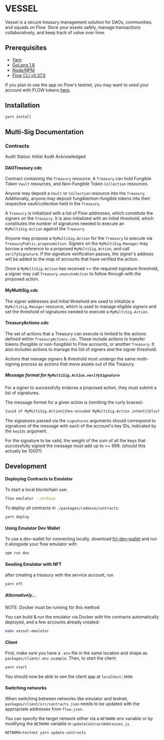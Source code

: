 # VESSEL

Vessel is a secure treasury management solution for DAOs, communities, and squads on Flow. Store your assets safely, manage transactions collaboratively, and keep track of value over time.

## Prerequisites

- [Yarn](https://classic.yarnpkg.com/lang/en/docs/install)
- [GoLang 1.6](https://golang.org/doc/install)
- [Node/NPM](https://docs.npmjs.com/downloading-and-installing-node-js-and-npm)
- [Flow CLI v0.37.0](https://docs.onflow.org/flow-cli/install/)

If you plan to use the app on Flow's testnet, you may want to seed your account with FLOW tokens [here](https://testnet-faucet.onflow.org/).

## Installation

```bash
yarn install
```

## Multi-Sig Documentation

### Contracts

Audit Status: Initial Audit Acknowledged

#### DAOTreasury.cdc

Contract containing the `Treasury` resource. A `Treasury` can hold Fungible Token `Vault` resources, and Non-Fungible Token `Collection` resources.

Anyone may deposit a `Vault` or `Collection` resource into the `Treasury`. Additionally, anyone may deposit fungible/non-fungible tokens into their respective vault/collection held in the `Treasury`.

A `Treasury` is initialized with a list of Flow addresses, which constitute the signers on the `Treasury`. It is also initialized with an initial threshold, which constitutes the number of signatures needed to execute an `MyMultiSig.Action` against the `Treasury`.

Anyone may propose a `MyMultiSig.Action` for the `Treasury` to execute via `TreasuryPublic.proposeAction`. Signers on the `MyMultiSig.Manager` may borrow a reference to a proposed `MyMultiSig.Action`, and call `verifySignature`. If the signature verification passes, the signer's address will be added to the map of accounts that have verified the action.

Once a `MyMultiSig.Action` has received >= the required signature threshold, a signer may call `Treasury.executeAction` to follow through with the proposed action.

#### MyMultiSig.cdc

The signer addresses and initial threshold are used to initialize a `MyMultiSig.Manager` resource, which is used to manage eligible signers and set the threshold of signatures needed to execute a `MyMultiSig.Action`.

#### TreasuryActions.cdc

The set of actions that a Treasury can execute is limited to the actions defined within `TreasuryActions.cdc`. These include actions to transfer tokens (fungible or non-fungible) to Flow accounts, or another `Treasury`. It also includes actions to manage the list of signers and the signer threshold.

Actions that manage signers & threshold must undergo the same multi-signing process as actions that move assets out of the Treasury.

##### Message format for `MyMultiSig.Action.verifySignature`

For a signer to successfully endorse a proposed action, they must submit a list of signatures.

The message format for a given action is (omitting the curly braces):

```bash
{uuid of MyMultiSig.Action}{hex-encoded MyMultiSig.Action intent}{blockId}
```

The signatures passed via the `signatures` arguments should correspond to signatures of the message with each of the account's key IDs, indicated by the `keyIds` argument.

For the signature to be valid, the weight of the sum of all the keys that successfully signed the message must add up to >= 999. (should this actually be 1000?)

## Development

#### Deploying Contracts to Emulator

To start a local blockchain use:

```bash
flow emulator --verbose
```

To deploy all contracts in `./packages/cadence/contracts`:

```bash
yarn deploy
```

#### Using Emulator Dev Wallet

To use a dev-wallet for connecting locally, download [fcl-dev-wallet](https://github.com/onflow/fcl-dev-wallet) and run it alongside your flow emulator with

```bash
npm run dev
```

#### Seeding Emulator with NFT

after creating a treasury with the service account, run

```bash
yarn nft
```

##### Alternatively...

NOTE: Docker must be running for this method

You can build & run the emulator via Docker with the contracts automatically deployed, and a few
accounts already created:

```bash
make vessel-emulator
```

#### Client

First, make sure you have a `.env` file in the same location and shape as `packages/client/.env.example`. Then, to start the client:

```bash
yarn start
```

You should now be able to see the client app at `localhost:3000`.

#### Switching networks

When switching between networks like emulator and testnet, `packages/client/src/contracts.json` needs to be updated with the appropriate addresses from `flow.json`.

You can specify the target network either via a `NETWORK` env variable or by modifying the `NETWORK` variable in `updateContractAddresses.js`.

```
NETWORK=testnet yarn update-contracts
```